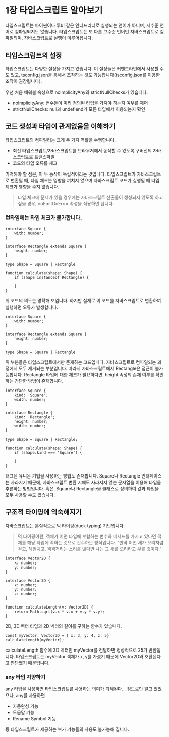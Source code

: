 # 1장 타입스크립트 알아보기

타입스크립트는 파이썬이나 루비 같은 인터프리터로 실행되는 언어가 아니며, 저수준 언어로 컴파일되지도 않습니다. 타입스크립트는 또 다른 고수준 언어인 자바스크립트로 컴파일되며, 자바스크립트로 실행이 이루어집니다.

## 타입스크립트의 설정

타입스크립트는 다양한 설정을 가지고 있습니다. 이 설정들은 커맨드라인에서 사용할 수도 있고, tsconfig.json을 통해서 조작하는 것도 가능합니다(tsconfig.json를 이용한 조작이 권장됩니다).

우선 처음 배워볼 속성으로 noImplicityAny와 strictNullChecks가 있습니다.

- noImplicityAny: 변수들이 미리 정의된 타입을 가져야 하는지 여부를 제어
- strictNullChecks: null과 undefiend가 모든 타입에서 허용되는지 확인

## 코드 생성과 타입이 관계없음을 이해하기

타입스크립트의 컴파일러는 크게 두 가지 역할을 수행합니다.

- 최신 타입스크립트/자바스크립트를 브라우저에서 동작할 수 있도록 구버전의 자바스크립트로 트랜스파일
- 코드의 타입 오류를 체크

기억해야 할 점은, 이 두 동작이 독립적이라는 것입니다. 타입스크립트가 자바스크립트로 변환될 때, 타입 체크는 영향을 끼치지 않으며 자바스크립트 코드가 실행될 때 타입 체크가 영향을 주지 않습니다.

> 타입 체크에 문제가 있을 경우에는 자바스크립트 산출물이 생성되지 않도록 하고 싶을 경우, noEmitOnError 속성을 적용하면 됩니다.

### 런타임에는 타입 체크가 불가합니다.

```
interface Square {
    with: number;
}

interface Rectangle extends Square {
    height: number;
}

type Shape = Square | Rectangle

function calculate(shape: Shape) {
    if (shape instanceof Rectangle) {
        
    }
}
```

위 코드의 의도는 명확해 보입니다. 하지만 실제로 이 코드를 자바스크립트로 변환하여 실행하면 오류가 발생합니다.

```
interface Square {
    with: number;
}

interface Rectangle extends Square {
    height: number;
}

type Shape = Square | Rectangle
```

위 부분들은 타입스크립트에서만 존재하는 코드입니다. 자바스크립트로 컴파일되는 과정에서 모두 제거되는 부분입니다. 따라서 자바스크립트에서 Rectangle은 접근이 불가능합니다.
Rectangle 타입에 대한 체크가 필요하다면, height 속성의 존재 여부를 확인하는 간단한 방법이 존재합니다.

```
interface Square {
    kind: 'Square';
    width: number;
}

interface Rectangle {
    kind: 'Rectangle';
    height: number;
    width: number;
}

type Shape = Square | Rectangle;

function calculate(shape: Shape) {
    if (shape.kind === 'Square') {
        
    }
}
```

태그된 유니온 기법을 사용하는 방법도 존재합니다. Square나 Rectangle 인터페이스는 사라지기 때문에, 자바스크립트 변환 시에도 사라지지 않는 문자열을 이용해 타입을 추론하는 방법입니다. 혹은, Square나 Rectangle을 클래스로 정의하여 값과 타입을 모두 사용할 수도 있습니다.

## 구조적 타이핑에 익숙해지기

자바스크립트는 본질적으로 덕 타이핑(duck typing) 기반입니다.

> 덕 타이핑이란, 객체가 어떤 타입에 부합하는 변수와 메서드를 가지고 있다면 객체를 해당 타입에 속하는 것으로 간주하는 방식입니다. "만약 어떤 새가 오리처럼 걷고, 헤엄치고, 꽥꽥거리는 소리를 낸다면 나는 그 새를 오리라고 부를 것이다."

```
interface Vector2D {
    x: number;
    y: number;
}

interface Vector3D {
    x: number;
    y: number;
    z: number;
}

function calculateLength(v: Vector2D) {
    return Math.sqrt(v.x * v.x + v.y * v.y);
}
```
2D, 3D 벡터 타입과 2D 벡터의 길이를 구하는 함수가 있습니다.

```
const myVector: Vector3D = { x: 3, y: 4, z: 5}
calculateLength(myVector);
```

calculateLength 함수에 3D 벡터인 myVector를 전달하면 정상적으로 25가 반환됩니다. 타입스크립트는 myVector 객체가 x, y를 가졌기 때문에 Vector2D와 호환된다고 판단했기 때문입니다.

### any 타입 지양하기

any 타입을 사용하면 타입스크립트를 사용하는 의미가 퇴색된다... 정도로만 알고 있었으나, any를 사용하면

- 자동완성 기능
- 도움말 기능
- Rename Symbol 기능

등 타입스크립트가 제공하는 부가 기능들의 사용도 불가능해 집니다.

